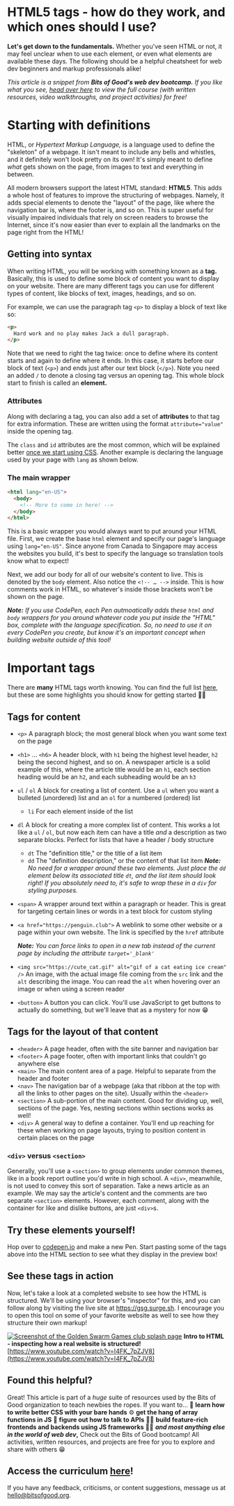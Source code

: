 # HTML5 tags - how do they work, and which ones should I use?

**Let's get down to the fundamentals.** Whether you've seen HTML or not, it may feel unclear when to use each element, or even what elements are available these days. The following should be a helpful cheatsheet for web dev beginners and markup professionals alike!

_This article is a snippet from **Bits of Good's web dev bootcamp.** If you like what you see, [head over here](https://www.notion.so/gtbitsofgood/Curriculum-ca431096426b4fd1968ac49121ff2fdb) to view the full course (with written resources, video walkthroughs, and project activities) for free!_

# Starting with definitions

HTML, or _Hypertext Markup Language,_ is a language used to define the "skeleton" of a webpage. It isn't meant to include any bells and whistles, and it definitely won't look pretty on its own! It's simply meant to define _what_ gets shown on the page, from images to text and everything in between.

All modern browsers support the latest HTML standard: **HTML5**. This adds a whole host of features to improve the structuring of webpages. Namely, it adds special elements to denote the "layout" of the page, like where the navigation bar is, where the footer is, and so on. This is super useful for visually impaired individuals that rely on screen readers to browse the Internet, since it's now easier than ever to explain all the landmarks on the page right from the HTML!

## Getting into syntax

When writing HTML, you will be working with something known as a **tag.** Basically, this is used to define some block of content you want to display on your website. There are many different tags you can use for different types of content, like blocks of text, images, headings, and so on.

For example, we can use the paragraph tag `<p>` to display a block of text like so:

```html
<p>
  Hard work and no play makes Jack a dull paragraph.
</p>
```

Note that we need to right the tag twice: once to define where its content starts and again to define where it ends. In this case, it starts before our block of text (`<p>`) and ends just after our text block (`</p>`). Note you need an added `/` to denote a closing tag versus an opening tag. This whole block start to finish is called an **element.**

### Attributes

Along with declaring a tag, you can also add a set of **attributes** to that tag for extra information. These are written using the format `attribute="value"` inside the opening tag.

The `class` and `id` attributes are the most common, which will be explained better [once we start using CSS](https://www.notion.so/gtbitsofgood/CSS-Overview-and-specificity-519611a09c684d85910f40a3e00fcb06). Another example is declaring the language used by your page with `lang` as shown below.

### The main wrapper

```html
<html lang="en-US">
  <body>
    <!-- More to come in here! -->
  </body>
</html>
```

This is a basic wrapper you would always want to put around your HTML file. First, we create the base `html` element and specify our page's language using `lang="en-US"`. Since anyone from Canada to Singapore may access the websites you build, it's best to specify the language so translation tools know what to expect!

Next, we add our body for all of our website's content to live. This is denoted by the `body` element. Also notice the `<!-- … -->` inside. This is how comments work in HTML, so whatever's inside those brackets won't be shown on the page.

_**Note:** If you use CodePen, each Pen autmoatically adds these `html` and `body` wrappers for you around whatever code you put inside the "HTML" box, complete with the language specification. So, no need to use it on every CodePen you create, but know it's an important concept when building website outside of this tool!_

# Important tags

There are **many** HTML tags worth knowing. You can find the full list [here](https://www.tutorialrepublic.com/html-reference/html5-tags.php), but these are some highlights you should know for getting started 🏃‍♂️

## Tags for content

- `<p>` A paragraph block; the most general block when you want some text on the page
- `<h1>` ... `<h6>` A header block, with `h1` being the highest level header, `h2` being the second highest, and so on. A newspaper article is a solid example of this, where the article title would be an `h1`, each section heading would be an `h2`, and each subheading would be an `h3`
- `ul` / `ol` A block for creating a list of content. Use a `ul` when you want a bulleted (*u*nordered) list and an `ol` for a numbered (*o*rdered) list
  - `li` For each element inside of the list
- `dl` A block for creating a more complex list of content. This works a lot like a `ul` / `ol`, but now each item can have a title _and_ a description as two separate blocks. Perfect for lists that have a header / body structure
  - `dt` The "definition title," or the title of a list item
  - `dd` The "definition description," or the content of that list item
    _**Note:** No need for a wrapper around these two elements. Just place the `dd` element below its associated title `dt`, and the list item should look right! If you absolutely need to, it's safe to wrap these in a `div` for styling purposes._
- `<span>` A wrapper around text within a paragraph or header. This is great for targeting certain lines or words in a text block for custom styling
- `<a href="https://penguin.club">` A weblink to some other website or a page within your own website. The link is specified by the `href` attribute

  _**Note:** You can force links to open in a new tab instead of the current page by including the attribute `target='_blank'`_

- `<img src="https://cute_cat.gif" alt="gif of a cat eating ice cream" />` An image, with the actual image file coming from the `src` link and the `alt` describing the image. You can read the `alt` when hovering over an image or when using a screen reader
- `<button>` A button you can click. You'll use JavaScript to get buttons to actually do something, but we'll leave that as a mystery for now 😁

## Tags for the layout of that content

- `<header>` A page header, often with the site banner and navigation bar
- `<footer>` A page footer, often with important links that couldn't go anywhere else
- `<main>` The main content area of a page. Helpful to separate from the header and footer
- `<nav>` The navigation bar of a webpage (aka that ribbon at the top with all the links to other pages on the site). Usually within the `<header>`
- `<section>` A sub-portion of the main content. Good for dividing up, well, sections of the page. Yes, nesting sections within sections works as well!
- `<div>` A general way to define a container. You'll end up reaching for these when working on page layouts, trying to position content in certain places on the page

### `<div>` versus `<section>`

Generally, you'll use a `<section>` to group elements under common themes, like in a book report outline you'd write in high school. A `<div>`, meanwhile, is not used to convey this sort of separation. Take a news article as an example. We may say the article's content and the comments are two separate `<section>` elements. However, each comment, along with the container for like and dislike buttons, are just `<div>`s.

## Try these elements yourself!

Hop over to [codepen.io](http://codepen.io) and make a new Pen. Start pasting some of the tags above into the HTML section to see what they display in the preview box!

## See these tags in action

Now, let's take a look at a completed website to see how the HTML is structured. We'll be using your browser's "inspector" for this, and you can follow along by visiting the live site at https://gsg.surge.sh. I encourage you to open this tool on some of your favorite website as well to see how they structure their own markup!

[![Screenshot of the Golden Swarm Games club splash page](http://img.youtube.com/vi/I4FK_7pZJV8/0.jpg)](http://www.youtube.com/watch?v=I4FK_7pZJV8 'Intro to HTML - inspecting how a real website is structured!')
**Intro to HTML - inspecting how a real website is structured!**
[https://www.youtube.com/watch?v=I4FK_7pZJV8](https://www.youtube.com/watch?v=I4FK_7pZJV8)

## Found this helpful?

Great! This article is part of a _huge_ suite of resources used by the Bits of Good organization to teach newbies the ropes. If you want to...
💅 **learn how to write better CSS with your bare hands**
⚙️ **get the hang of array functions in JS**
📶 **figure out how to talk to APIs**
👩‍💻 **build feature-rich frontends and backends using JS frameworks**
🏃‍♂️ **_and most anything else in the world of web dev_,**
Check out the Bits of Good bootcamp! All activities, written resources, and projects are free for you to explore and share with others 😁

## Access the curriculum [here](https://www.notion.so/gtbitsofgood/Curriculum-ca431096426b4fd1968ac49121ff2fdb)!

If you have any feedback, criticisms, or content suggestions, message us at hello@bitsofgood.org.

